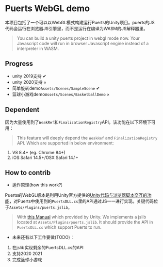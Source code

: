 # Puerts WebGL demo
本项目包括了一个可以以WebGL模式构建运行Puerts的Unity项目。puerts的JS代码会运行在浏览器JS引擎里，而不是运行在编译为WASM的JS解释器里。
> You can build a unity puerts project in webgl mode now. Your Javascript code will run in browser Javascript engine instead of a interpreter in WASM.

## Progress
* unity 2019支持 ✔
* unity 2020支持 ×
* 简单旋转demo`Assets/Scenes/SampleScene` ✔
* 篮球小游戏demo`Assets/Scenes/BasketballDemo` ×

## Dependent
因为大量使用到了`WeakRef`和`FinalizationRegistry`API。该功能在以下环境下可用：
> This feature will deeply depend the `WeakRef` and `FinalizationRegistry` API. Which are supported in below environment:
1. V8 8.4+ (eg. Chrome 84+)
2. iOS Safari 14.5+/OSX Safari 14.1+

## How to contrib
* 运作原理(how this work?)

Puerts的WebGL版本是利用Unity官方提供的[Unity代码与浏览器脚本交互的功能](https://docs.unity3d.com/2018.4/Documentation/Manual/webgl-interactingwithbrowserscripting.html)，对Puerts中使用到的`PuertsDLL.cs`里的API通过JS一一进行实现。关键代码位于`Assets/Plugins/puerts.jslib`。
> With [this Manual](https://docs.unity3d.com/2018.4/Documentation/Manual/webgl-interactingwithbrowserscripting.html) which provided by Unity. We implements a jslib located at `Assets/Plugins/puerts.jslib`. It should provide the API in `PuertsDLL.cs` which support Puerts to run.

* 未来还有以下工作要做(TODO)：

1. 在jslib实现剩余的PuertsDLL.cs的API
2. 支持2020 2021
3. 完成篮球小游戏